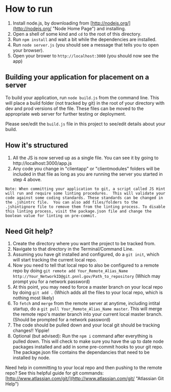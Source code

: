# How to run

1. Install node.js, by downloading from [http://nodejs.org/](http://nodejs.org/ "Node Home Page") and installing.
2. Open a shell of some kind and `cd` to the root of this directory.
3. Run `npm install` and wait a bit while the dependencies are installed.
4. Run `node server.js` (you should see a message that tells you to open your browser).
5. Open your brower to `http://localhost:3000` (you should now see the app)

## Building your application for placement on a server
 To build your application, run `node build.js` from the command line. This will place a build folder (not tracked by git) in the root of your directory with dev and prod versions of the file. These files can be moved to the appropriate web server for further testing or deployment. 

 Please see/edit the `build.js` file in this project to see/edit details about your build.

## How it's structured

1. All the JS is now served up as a single file. You can see it by going to http://localhost:3000/app.js
2. Any code you change in "clientapp" or "clientmodules" folders will be included in that file as long as you are running the server you started in step 4 above.

```
Note: When committing your application to git, a script called JS Hint will run and require some linting procedures.  This will validate your code against some coding standards. These standards can be changed in the .jshintrc file.  You can also add files/folders to the .jshintignore file to remove them from the linting process. To disable this linting process, visit the package.json file and change the boolean value for linting on pre-commit.
```

## Need Git help?
1. Create the directory where you want the project to be tracked from.
2. Navigate to that directory in the Terminal/Command Line.
3. Assuming you have git installed and configured, do a `git init`, which will start tracking the current local repo.
4. Now you need to tell that local repo to also be configured to a remote repo by doing `git remote add Your_Remote_Alias_Name http://Your_NetworkID@git.pnnl.gov/Path_to_repository` (Which may prompt you for a network password)
5. At this point, you may need to force a master branch on your local repo by doing `git add .` (Which adds all the files to your local repo, which is nothing most likely)
6. To `fetch` and `merge` from the remote server at anytime, including intital startup, do a `git pull Your_Remote_Alias_Name master`. This will merge the remote repo's master branch into your current local master branch. (Should be prompted for a network password)
7. The code should be pulled down and your local git should be tracking changes!! Yippie!
8. Optional (but advised): Run the `npm i` command after everything is pulled down.  This will check to make sure you have the up to date node packages installed and add in some pre-commit hooks to your git repo. The package.json file contains the dependancies that need to be installed by node.

Need help in committing to your local repo and then pushing to the remote repo?  See this helpful guide for git commands: [http://www.atlassian.com/git/](http://www.atlassian.com/git/ "Atlassian Git Help")
